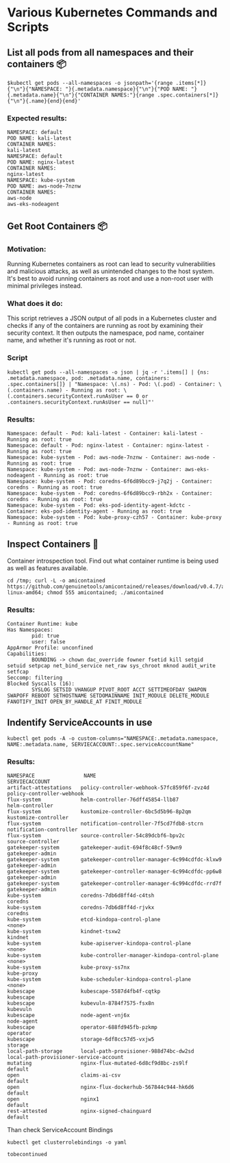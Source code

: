 # Various Kubernetes Commands and Scripts

## List all pods from all namespaces and their containers 📦

    $kubectl get pods --all-namespaces -o jsonpath='{range .items[*]}{"\n"}{"NAMESPACE: "}{.metadata.namespace}{"\n"}{"POD NAME: "}{.metadata.name}{"\n"}{"CONTAINER NAMES:"}{range .spec.containers[*]}{"\n"}{.name}{end}{end}'

### Expected results:

```
NAMESPACE: default
POD NAME: kali-latest
CONTAINER NAMES:
kali-latest
NAMESPACE: default
POD NAME: nginx-latest
CONTAINER NAMES:
nginx-latest
NAMESPACE: kube-system
POD NAME: aws-node-7nznw
CONTAINER NAMES:
aws-node
aws-eks-nodeagent
```

## Get Root Containers 📦
### Motivation:
Running Kubernetes containers as root can lead to security vulnerabilities and malicious attacks, 
as well as unintended changes to the host system. It's best to avoid running containers 
as root and use a non-root user with minimal privileges instead.

### What does it do:
This script retrieves a JSON output of all pods in a Kubernetes cluster and checks 
if any of the containers are running as root by examining their security context. 
It then outputs the namespace, pod name, container name, and whether it's running as root or not.

### Script

    kubectl get pods --all-namespaces -o json | jq -r '.items[] | {ns: .metadata.namespace, pod: .metadata.name, containers: .spec.containers[]} | "Namespace: \(.ns) - Pod: \(.pod) - Container: \(.containers.name) - Running as root: \(.containers.securityContext.runAsUser == 0 or .containers.securityContext.runAsUser == null)"'

### Results:

```
Namespace: default - Pod: kali-latest - Container: kali-latest - Running as root: true
Namespace: default - Pod: nginx-latest - Container: nginx-latest - Running as root: true
Namespace: kube-system - Pod: aws-node-7nznw - Container: aws-node - Running as root: true
Namespace: kube-system - Pod: aws-node-7nznw - Container: aws-eks-nodeagent - Running as root: true
Namespace: kube-system - Pod: coredns-6f6d89bcc9-j7q2j - Container: coredns - Running as root: true
Namespace: kube-system - Pod: coredns-6f6d89bcc9-rbh2x - Container: coredns - Running as root: true
Namespace: kube-system - Pod: eks-pod-identity-agent-kdctc - Container: eks-pod-identity-agent - Running as root: true
Namespace: kube-system - Pod: kube-proxy-czh57 - Container: kube-proxy - Running as root: true
```

## Inspect Containers 👾
Container introspection tool. Find out what container runtime is being used as well as features available.

    cd /tmp; curl -L -o amicontained https://github.com/genuinetools/amicontained/releases/download/v0.4.7/amicontained-linux-amd64; chmod 555 amicontained; ./amicontained

### Results:

```
Container Runtime: kube
Has Namespaces:
        pid: true
        user: false
AppArmor Profile: unconfined
Capabilities:
        BOUNDING -> chown dac_override fowner fsetid kill setgid setuid setpcap net_bind_service net_raw sys_chroot mknod audit_write setfcap
Seccomp: filtering
Blocked Syscalls (16):
        SYSLOG SETSID VHANGUP PIVOT_ROOT ACCT SETTIMEOFDAY SWAPON SWAPOFF REBOOT SETHOSTNAME SETDOMAINNAME INIT_MODULE DELETE_MODULE FANOTIFY_INIT OPEN_BY_HANDLE_AT FINIT_MODULE
```

## Indentify ServiceAccounts in use

    kubectl get pods -A -o custom-columns="NAMESPACE:.metadata.namespace, NAME:.metadata.name, SERVIECACCOUNT:.spec.serviceAccountName"

### Results:

```
NAMESPACE                NAME                                                SERVIECACCOUNT
artifact-attestations   policy-controller-webhook-57fc859f6f-zvz4d          policy-controller-webhook
flux-system             helm-controller-76dff45854-llb87                    helm-controller
flux-system             kustomize-controller-6bc5d5b96-8p2qm                kustomize-controller
flux-system             notification-controller-7f5cd7fdb8-stcrn            notification-controller
flux-system             source-controller-54c89dcbf6-bpv2c                  source-controller
gatekeeper-system       gatekeeper-audit-694f8c48cf-59wn9                   gatekeeper-admin
gatekeeper-system       gatekeeper-controller-manager-6c994cdfdc-klxw9      gatekeeper-admin
gatekeeper-system       gatekeeper-controller-manager-6c994cdfdc-pp6w8      gatekeeper-admin
gatekeeper-system       gatekeeper-controller-manager-6c994cdfdc-rrd7f      gatekeeper-admin
kube-system             coredns-7db6d8ff4d-c4tsh                            coredns
kube-system             coredns-7db6d8ff4d-rjvkx                            coredns
kube-system             etcd-kindopa-control-plane                          <none>
kube-system             kindnet-tsxw2                                       kindnet
kube-system             kube-apiserver-kindopa-control-plane                <none>
kube-system             kube-controller-manager-kindopa-control-plane       <none>
kube-system             kube-proxy-ss7nx                                    kube-proxy
kube-system             kube-scheduler-kindopa-control-plane                <none>
kubescape               kubescape-5587d4fb4f-cqtkp                          kubescape
kubescape               kubevuln-8784f7575-fsx8n                            kubevuln
kubescape               node-agent-vnj6x                                    node-agent
kubescape               operator-688fd945fb-pzkmp                           operator
kubescape               storage-6df8cc57d5-vxjw5                            storage
local-path-storage      local-path-provisioner-988d74bc-dw2sd               local-path-provisioner-service-account
mutating                nginx-flux-mutated-6d8cf9d8bc-zs9lf                 default
open                    claims-ai-csv                                       default
open                    nginx-flux-dockerhub-567844c944-hk6d6               default
open                    nginx1                                              default
rest-attested           nginx-signed-chainguard                             default
```

Than check ServiceAccount Bindings

    kubectl get clusterrolebindings -o yaml

    tobecontinued
